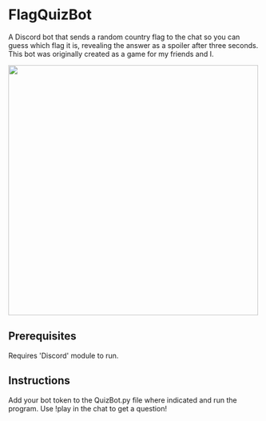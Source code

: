 # FlagQuizBot
A Discord bot that sends a random country flag to the chat so you can guess which flag it is, revealing the answer as a spoiler after three seconds.
This bot was originally created as a game for my friends and I.

<img src="https://user-images.githubusercontent.com/56166849/203793624-22caef94-0860-42b1-bc7d-5184b42c1920.png" width="500">

## Prerequisites
Requires 'Discord' module to run.
## Instructions
Add your bot token to the QuizBot.py file where indicated and run the program.
Use !play in the chat to get a question!

